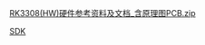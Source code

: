 [RK3308(HW)硬件参考资料及文档_含原理图PCB.zip](https://download.csdn.net/download/longxianghua/12324575?utm_source=bbsseo)

[SDK](https://www.t-firefly.com/doc/download/97.html)
